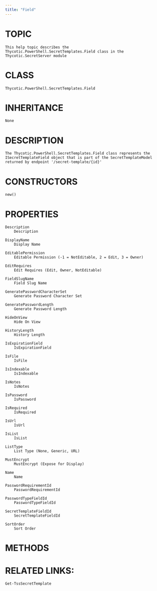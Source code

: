 ```yaml
---
title: "Field"
---
```


# TOPIC
    This help topic describes the Thycotic.PowerShell.SecretTemplates.Field class in the Thycotic.SecretServer module

# CLASS
    Thycotic.PowerShell.SecretTemplates.Field

# INHERITANCE
    None

# DESCRIPTION
    The Thycotic.PowerShell.SecretTemplates.Field class represents the ISecretTemplateField object that is part of the SecretTemplateModel returned by endpoint '/secret-template/{id}'

# CONSTRUCTORS
    new()

# PROPERTIES
    Description
        Description

    DisplayName
        Display Name

    EditablePermission
        Editable Permission (-1 = NotEditable, 2 = Edit, 3 = Owner)

    EditRequires
        Edit Requires (Edit, Owner, NotEditable)

    FieldSlugName
        Field Slug Name

    GeneratePasswordCharacterSet
        Generate Password Character Set

    GeneratePasswordLength
        Generate Password Length

    HideOnView
        Hide On View

    HistoryLength
        History Length

    IsExpirationField
        IsExpirationField

    IsFile
        IsFile

    IsIndexable
        IsIndexable

    IsNotes
        IsNotes

    IsPassword
        IsPassword

    IsRequired
        IsRequired

    IsUrl
        IsUrl

    IsList
        IsList

    ListType
        List Type (None, Generic, URL)

    MustEncrypt
        MustEncrypt (Expose for Display)

    Name
        Name

    PasswordRequirementId
        PasswordRequirementId

    PasswordTypeFieldId
        PasswordTypeFieldId

    SecretTemplateFieldId
        SecretTemplateFieldId

    SortOrder
        Sort Order

# METHODS

# RELATED LINKS:
    Get-TssSecretTemplate